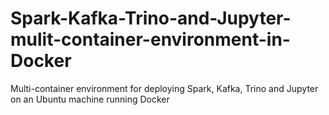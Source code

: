 # Spark-Kafka-Trino-and-Jupyter-mulit-container-environment-in-Docker
Multi-container environment for deploying Spark, Kafka, Trino and Jupyter on an Ubuntu machine running Docker
